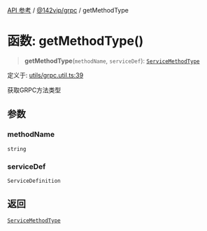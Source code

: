 [API 参考](../../../index.md) / [@142vip/grpc](../index.md) / getMethodType

# 函数: getMethodType()

> **getMethodType**(`methodName`, `serviceDef`): [`ServiceMethodType`](../enumerations/ServiceMethodType.md)

定义于: [utils/grpc.util.ts:39](https://github.com/142vip/core-x/blob/724c9f80a9f43d7639fb0f15c0381f9ca258849b/packages/grpc/src/utils/grpc.util.ts#L39)

获取GRPC方法类型

## 参数

### methodName

`string`

### serviceDef

`ServiceDefinition`

## 返回

[`ServiceMethodType`](../enumerations/ServiceMethodType.md)
